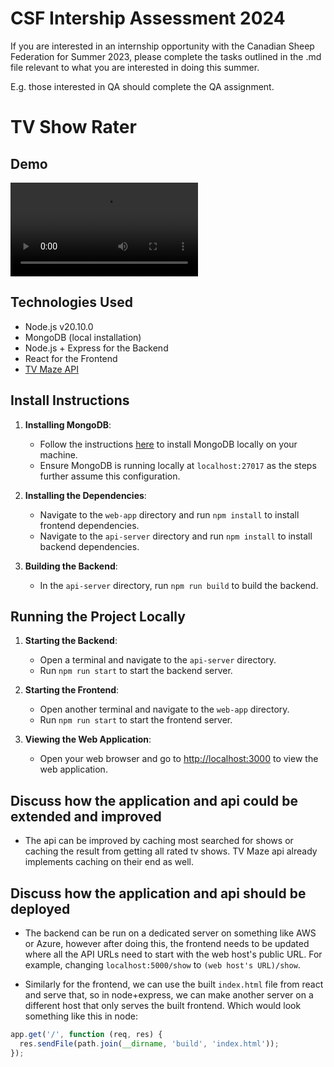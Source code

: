 # CSF Intership Assessment 2024

If you are interested in an internship opportunity with the Canadian Sheep Federation for Summer 2023, please complete the tasks outlined in the .md file relevant to what you are interested in doing this summer.

E.g. those interested in QA should complete the QA assignment.


# TV Show Rater

## Demo
<video src="https://github.com/legituse/CSFIntershipAssessment2024/assets/35747061/b608b8ae-2940-4919-ac7e-dc07dae56351" width="300"></video>


## Technologies Used
- Node.js v20.10.0
- MongoDB (local installation)
- Node.js + Express for the Backend
- React for the Frontend
- [TV Maze API](https://www.tvmaze.com/ap)

## Install Instructions

1. **Installing MongoDB**:
   - Follow the instructions [here](https://www.mongodb.com/docs/manual/installation/) to install MongoDB locally on your machine.
   - Ensure MongoDB is running locally at `localhost:27017` as the steps further assume this configuration.

2. **Installing the Dependencies**:
   - Navigate to the `web-app` directory and run `npm install` to install frontend dependencies.
   - Navigate to the `api-server` directory and run `npm install` to install backend dependencies.

3. **Building the Backend**:
   - In the `api-server` directory, run `npm run build` to build the backend.

## Running the Project Locally

1. **Starting the Backend**:
   - Open a terminal and navigate to the `api-server` directory.
   - Run `npm run start` to start the backend server.

2. **Starting the Frontend**:
   - Open another terminal and navigate to the `web-app` directory.
   - Run `npm run start` to start the frontend server.

3. **Viewing the Web Application**:
   - Open your web browser and go to [http://localhost:3000](http://localhost:3000) to view the web application.



## Discuss how the application and api could be extended and improved
- The api can be improved by caching most searched for shows or caching the result from getting all rated tv shows. TV Maze api already implements caching on their end as well.


## Discuss how the application and api should be deployed

- The backend can be run on a dedicated server on something like AWS or Azure, however after doing this, the frontend needs to be updated where all the API URLs need to start with the web host's public URL. For example, changing `localhost:5000/show` to `(web host's URL)/show`.

- Similarly for the frontend, we can use the built `index.html` file from react and serve that, so in node+express, we can make another server on a different host that only serves the built frontend. Which would look something like this in node:
```js
app.get('/', function (req, res) {
  res.sendFile(path.join(__dirname, 'build', 'index.html'));
});
```
